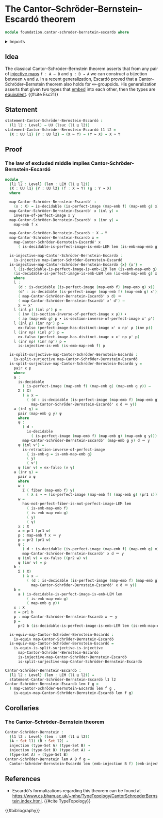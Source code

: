 # The Cantor–Schröder–Bernstein–Escardó theorem

```agda
module foundation.cantor-schroder-bernstein-escardo where
```

<details><summary>Imports</summary>

```agda
open import foundation.action-on-identifications-functions
open import foundation.decidable-types
open import foundation.dependent-pair-types
open import foundation.injective-maps
open import foundation.law-of-excluded-middle
open import foundation.perfect-images
open import foundation.split-surjective-maps
open import foundation.universe-levels

open import foundation-core.coproduct-types
open import foundation-core.embeddings
open import foundation-core.empty-types
open import foundation-core.equivalences
open import foundation-core.fibers-of-maps
open import foundation-core.identity-types
open import foundation-core.negation
open import foundation-core.sets
```

</details>

## Idea

The classical Cantor–Schröder–Bernstein theorem asserts that from any pair of
[injective maps](foundation-core.injective-maps.md) `f : A → B` and `g : B → A`
we can construct a bijection between `A` and `B`. In a recent generalization,
Escardó proved that a Cantor–Schröder–Bernstein theorem also holds for
∞-groupoids. His generalization asserts that given two types that
[embed](foundation-core.embeddings.md) into each other, then the types are
[equivalent](foundation-core.equivalences.md). {{#cite Esc21}}

## Statement

```agda
statement-Cantor-Schröder-Bernstein-Escardó :
  (l1 l2 : Level) → UU (lsuc (l1 ⊔ l2))
statement-Cantor-Schröder-Bernstein-Escardó l1 l2 =
  {X : UU l1} {Y : UU l2} → (X ↪ Y) → (Y ↪ X) → X ≃ Y
```

## Proof

### The law of excluded middle implies Cantor-Schröder-Bernstein-Escardó

```agda
module _
  {l1 l2 : Level} (lem : LEM (l1 ⊔ l2))
  {X : UU l1} {Y : UU l2} (f : X ↪ Y) (g : Y ↪ X)
  where

  map-Cantor-Schröder-Bernstein-Escardó' :
    (x : X) → is-decidable (is-perfect-image (map-emb f) (map-emb g) x) → Y
  map-Cantor-Schröder-Bernstein-Escardó' x (inl y) =
    inverse-of-perfect-image x y
  map-Cantor-Schröder-Bernstein-Escardó' x (inr y) =
    map-emb f x

  map-Cantor-Schröder-Bernstein-Escardó : X → Y
  map-Cantor-Schröder-Bernstein-Escardó x =
    map-Cantor-Schröder-Bernstein-Escardó' x
      ( is-decidable-is-perfect-image-is-emb-LEM lem (is-emb-map-emb g) x)

  is-injective-map-Cantor-Schröder-Bernstein-Escardó :
    is-injective map-Cantor-Schröder-Bernstein-Escardó
  is-injective-map-Cantor-Schröder-Bernstein-Escardó {x} {x'} =
    l (is-decidable-is-perfect-image-is-emb-LEM lem (is-emb-map-emb g) x)
    (is-decidable-is-perfect-image-is-emb-LEM lem (is-emb-map-emb g) x')
    where
    l :
      (d : is-decidable (is-perfect-image (map-emb f) (map-emb g) x))
      (d' : is-decidable (is-perfect-image (map-emb f) (map-emb g) x')) →
      ( map-Cantor-Schröder-Bernstein-Escardó' x d) ＝
      ( map-Cantor-Schröder-Bernstein-Escardó' x' d') →
      x ＝ x'
    l (inl ρ) (inl ρ') p =
      ( inv (is-section-inverse-of-perfect-image x ρ)) ∙
      ( ap (map-emb g) p ∙ is-section-inverse-of-perfect-image x' ρ')
    l (inl ρ) (inr nρ') p =
      ex-falso (perfect-image-has-distinct-image x' x nρ' ρ (inv p))
    l (inr nρ) (inl ρ') p =
      ex-falso (perfect-image-has-distinct-image x x' nρ ρ' p)
    l (inr nρ) (inr nρ') p =
      is-injective-is-emb (is-emb-map-emb f) p

  is-split-surjective-map-Cantor-Schröder-Bernstein-Escardó :
    is-split-surjective map-Cantor-Schröder-Bernstein-Escardó
  is-split-surjective-map-Cantor-Schröder-Bernstein-Escardó y =
    pair x p
    where
    a :
      is-decidable
        ( is-perfect-image (map-emb f) (map-emb g) (map-emb g y)) →
      Σ ( X)
        ( λ x →
          ( (d : is-decidable (is-perfect-image (map-emb f) (map-emb g) x)) →
            map-Cantor-Schröder-Bernstein-Escardó' x d ＝ y))
    a (inl γ) =
      pair (map-emb g y) ψ
      where
      ψ :
        ( d :
          is-decidable
            ( is-perfect-image (map-emb f) (map-emb g) (map-emb g y))) →
        map-Cantor-Schröder-Bernstein-Escardó' (map-emb g y) d ＝ y
      ψ (inl v') =
        is-retraction-inverse-of-perfect-image
          { is-emb-g = is-emb-map-emb g}
          ( y)
          ( v')
      ψ (inr v) = ex-falso (v γ)
    a (inr γ) =
      pair x ψ
      where
      w :
        Σ ( fiber (map-emb f) y)
          ( λ s → ¬ (is-perfect-image (map-emb f) (map-emb g) (pr1 s)))
      w =
        has-not-perfect-fiber-is-not-perfect-image-LEM lem
          ( is-emb-map-emb f)
          ( is-emb-map-emb g)
          ( y)
          ( γ)
      x : X
      x = pr1 (pr1 w)
      p : map-emb f x ＝ y
      p = pr2 (pr1 w)
      ψ :
        ( d : is-decidable (is-perfect-image (map-emb f) (map-emb g) x)) →
        map-Cantor-Schröder-Bernstein-Escardó' x d ＝ y
      ψ (inl v) = ex-falso ((pr2 w) v)
      ψ (inr v) = p
    b :
      Σ ( X)
        ( λ x →
          ( (d : is-decidable (is-perfect-image (map-emb f) (map-emb g) x)) →
            map-Cantor-Schröder-Bernstein-Escardó' x d ＝ y))
    b =
      a ( is-decidable-is-perfect-image-is-emb-LEM lem
          ( is-emb-map-emb g)
          ( map-emb g y))
    x : X
    x = pr1 b
    p : map-Cantor-Schröder-Bernstein-Escardó x ＝ y
    p =
      pr2 b (is-decidable-is-perfect-image-is-emb-LEM lem (is-emb-map-emb g) x)

  is-equiv-map-Cantor-Schröder-Bernstein-Escardó :
    is-equiv map-Cantor-Schröder-Bernstein-Escardó
  is-equiv-map-Cantor-Schröder-Bernstein-Escardó =
    is-equiv-is-split-surjective-is-injective
      map-Cantor-Schröder-Bernstein-Escardó
      is-injective-map-Cantor-Schröder-Bernstein-Escardó
      is-split-surjective-map-Cantor-Schröder-Bernstein-Escardó

Cantor-Schröder-Bernstein-Escardó :
  {l1 l2 : Level} (lem : LEM (l1 ⊔ l2)) →
  statement-Cantor-Schröder-Bernstein-Escardó l1 l2
Cantor-Schröder-Bernstein-Escardó lem f g =
  ( map-Cantor-Schröder-Bernstein-Escardó lem f g ,
    is-equiv-map-Cantor-Schröder-Bernstein-Escardó lem f g)
```

## Corollaries

### The Cantor–Schröder–Bernstein theorem

```agda
Cantor-Schröder-Bernstein :
  {l1 l2 : Level} (lem : LEM (l1 ⊔ l2))
  (A : Set l1) (B : Set l2) →
  injection (type-Set A) (type-Set B) →
  injection (type-Set B) (type-Set A) →
  (type-Set A) ≃ (type-Set B)
Cantor-Schröder-Bernstein lem A B f g =
  Cantor-Schröder-Bernstein-Escardó lem (emb-injection B f) (emb-injection A g)
```

## References

- Escardó's formalizations regarding this theorem can be found at
  <https://www.cs.bham.ac.uk/~mhe/TypeTopology/CantorSchroederBernstein.index.html>.
  {{#cite TypeTopology}}

{{#bibliography}}
